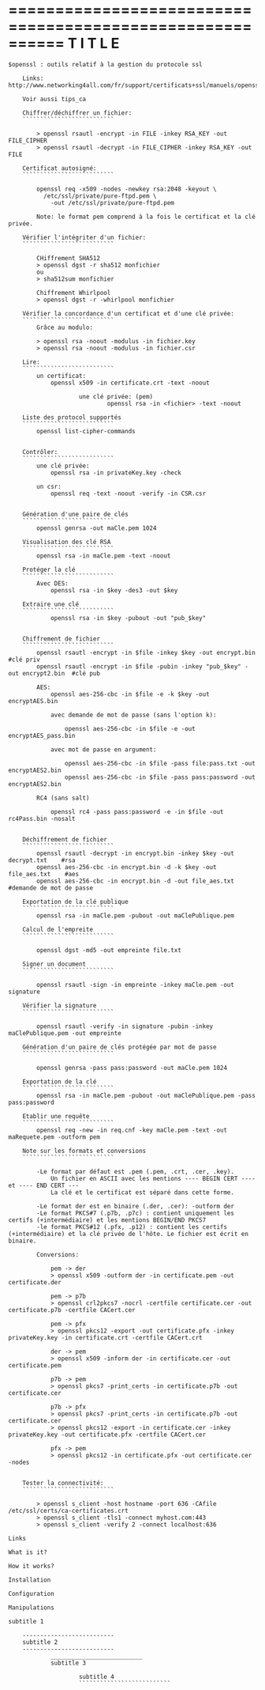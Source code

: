 ==========================================================
                       T I T L E
==========================================================

    $openssl : outils relatif à la gestion du protocole ssl

        Links: http://www.networking4all.com/fr/support/certificats+ssl/manuels/openssl/commandes+openssl/

        Voir aussi tips_ca

        Chiffrer/déchiffrer un fichier:
        ``````````````````````````

            > openssl rsautl -encrypt -in FILE -inkey RSA_KEY -out FILE_CIPHER
            > openssl rsautl -decrypt -in FILE_CIPHER -inkey RSA_KEY -out FILE

        Certificat autosigné:
        ``````````````````````````

            openssl req -x509 -nodes -newkey rsa:2048 -keyout \
              /etc/ssl/private/pure-ftpd.pem \
                -out /etc/ssl/private/pure-ftpd.pem

            Note: le format pem comprend à la fois le certificat et la clé privée.

        Vérifier l'intégriter d'un fichier:
        ``````````````````````````

            CHiffrement SHA512
            > openssl dgst -r sha512 monfichier
            ou
            > sha512sum monfichier
    
            Chiffrement Whirlpool
            > openssl dgst -r -whirlpool monfichier

        Vérifier la concordance d'un certificat et d'une clé privée:
        ``````````````````````````
            Grâce au modulo:

            > openssl rsa -noout -modulus -in fichier.key
            > openssl rsa -noout -modulus -in fichier.csr

        Lire:
        ``````````````````````````
            un certificat:
                openssl x509 -in certificate.crt -text -noout

                        une clé privée: (pem)
                                openssl rsa -in <fichier> -text -noout

        Liste des protocol supportés
        ``````````````````````````
            openssl list-cipher-commands


        Contrôler:
        ``````````````````````````
            une clé privée:
                openssl rsa -in privateKey.key -check

            un csr:
                openssl req -text -noout -verify -in CSR.csr


        Génération d'une paire de clés
        ``````````````````````````
            openssl genrsa -out maCle.pem 1024

        Visualisation des clé RSA
        ``````````````````````````
            openssl rsa -in maCle.pem -text -noout

        Protéger la clé
        ``````````````````````````
            Avec DES:
                openssl rsa -in $key -des3 -out $key

        Extraire une clé
        ``````````````````````````
                openssl rsa -in $key -pubout -out "pub_$key"


        Chiffrement de fichier
        ``````````````````````````
            openssl rsautl -encrypt -in $file -inkey $key -out encrypt.bin  #clé priv
            openssl rsautl -encrypt -in $file -pubin -inkey "pub_$key" -out encrypt2.bin  #clé pub

            AES:
                openssl aes-256-cbc -in $file -e -k $key -out encryptAES.bin

                avec demande de mot de passe (sans l'option k):

                    openssl aes-256-cbc -in $file -e -out encryptAES_pass.bin

                avec mot de passe en argument:

                    openssl aes-256-cbc -in $file -pass file:pass.txt -out encryptAES2.bin
                    openssl aes-256-cbc -in $file -pass pass:password -out encryptAES2.bin

            RC4 (sans salt)

                openssl rc4 -pass pass:password -e -in $file -out rc4Pass.bin -nosalt
        

        Déchiffrement de fichier
        ``````````````````````````
            openssl rsautl -decrypt -in encrypt.bin -inkey $key -out decrypt.txt    #rsa
            openssl aes-256-cbc -in encrypt.bin -d -k $key -out file_aes.txt    #aes
            openssl aes-256-cbc -in encrypt.bin -d -out file_aes.txt        #demande de mot de passe

        Exportation de la clé publique
        ``````````````````````````
            openssl rsa -in maCle.pem -pubout -out maClePublique.pem

        Calcul de l'empreite
        ``````````````````````````

            openssl dgst -md5 -out empreinte file.txt

        Signer un document
        ``````````````````````````

            openssl rsautl -sign -in empreinte -inkey maCle.pem -out signature

        Vérifier la signature
        ``````````````````````````

            openssl rsautl -verify -in signature -pubin -inkey maClePublique.pem -out empreinte

        Génération d'un paire de clés protégée par mot de passe
        ``````````````````````````

            openssl genrsa -pass pass:password -out maCle.pem 1024

        Exportation de la clé
        ``````````````````````````
            openssl rsa -in maCle.pem -pubout -out maClePublique.pem -pass pass:password

        Etablir une requête
        ``````````````````````````
            openssl req -new -in req.cnf -key maCle.pem -text -out maRequete.pem -outform pem

        Note sur les formats et conversions
        ``````````````````````````

            -Le format par défaut est .pem (.pem, .crt, .cer, .key).
                Un fichier en ASCII avec les mentions ---- BEGIN CERT ---- et ---- END CERT ---
                La clé et le certificat est séparé dans cette forme.

            -Le format der est en binaire (.der, .cer): -outform der
            -Le format PKCS#7 (.p7b, .p7c) : contient uniquement les certifs (+intermédiaire) et les mentions BEGIN/END PKCS7 
            -le format PKCS#12 (.pfx, .p12) : contient les certifs (+intermédiaire) et la clé privée de l'hôte. Le fichier est écrit en binaire.

            Conversions:

                pem -> der
                > openssl x509 -outform der -in certificate.pem -out certificate.der
                
                pem -> p7b
                > openssl crl2pkcs7 -nocrl -certfile certificate.cer -out certificate.p7b -certfile CACert.cer

                pem -> pfx
                > openssl pkcs12 -export -out certificate.pfx -inkey privateKey.key -in certificate.crt -certfile CACert.crt

                der -> pem
                > openssl x509 -inform der -in certificate.cer -out certificate.pem

                p7b -> pem
                > openssl pkcs7 -print_certs -in certificate.p7b -out certificate.cer

                p7b -> pfx
                > openssl pkcs7 -print_certs -in certificate.p7b -out certificate.cer
                > openssl pkcs12 -export -in certificate.cer -inkey privateKey.key -out certificate.pfx -certfile CACert.cer

                pfx -> pem
                > openssl pkcs12 -in certificate.pfx -out certificate.cer -nodes


        Tester la connectivité:
        ``````````````````````````

            > openssl s_client -host hostname -port 636 -CAfile /etc/ssl/certs/ca-certificates.crt
            > openssl s_client -tls1 -connect myhost.com:443
            > openssl s_client -verify 2 -connect localhost:636


~~~~~~~~~~~~~~~~~~~~~~~~~~
Links
~~~~~~~~~~~~~~~~~~~~~~~~~~

~~~~~~~~~~~~~~~~~~~~~~~~~~
What is it?
~~~~~~~~~~~~~~~~~~~~~~~~~~

~~~~~~~~~~~~~~~~~~~~~~~~~~
How it works?
~~~~~~~~~~~~~~~~~~~~~~~~~~

~~~~~~~~~~~~~~~~~~~~~~~~~~
Installation
~~~~~~~~~~~~~~~~~~~~~~~~~~

~~~~~~~~~~~~~~~~~~~~~~~~~~
Configuration
~~~~~~~~~~~~~~~~~~~~~~~~~~

~~~~~~~~~~~~~~~~~~~~~~~~~~
Manipulations
~~~~~~~~~~~~~~~~~~~~~~~~~~

~~~~~~~~~~~~~~~~~~~~~~~~~~
subtitle 1
~~~~~~~~~~~~~~~~~~~~~~~~~~

        --------------------------
        subtitle 2
        --------------------------
                __________________________
                subtitle 3

                        subtitle 4
                        ``````````````````````````
